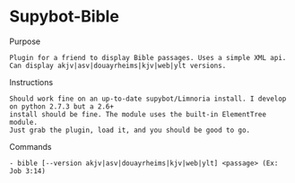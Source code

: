 Supybot-Bible
=============

Purpose

    Plugin for a friend to display Bible passages. Uses a simple XML api.
    Can display akjv|asv|douayrheims|kjv|web|ylt versions.

Instructions
    
    Should work fine on an up-to-date supybot/Limnoria install. I develop on python 2.7.3 but a 2.6+
    install should be fine. The module uses the built-in ElementTree module.
    Just grab the plugin, load it, and you should be good to go.
    
Commands

    - bible [--version akjv|asv|douayrheims|kjv|web|ylt] <passage> (Ex: Job 3:14)
